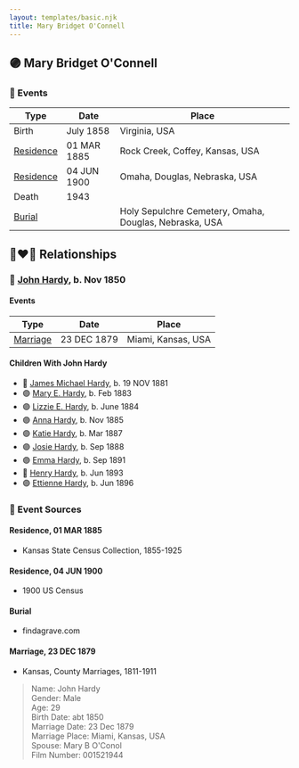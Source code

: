 ```yaml
---
layout: templates/basic.njk
title: Mary Bridget O'Connell
---
```

## 🟣 Mary Bridget O'Connell

### 📆 Events

Type | Date | Place
------ | ------ | ------
Birth | July 1858 | Virginia, USA
[Residence](#event-6b388c8f-160e-4a74-b4c2-aa3214450ffe) | 01 MAR 1885 | Rock Creek, Coffey, Kansas, USA
[Residence](#event-b2d81b20-d79e-4b83-b165-c117fd87b697) | 04 JUN 1900 | Omaha, Douglas, Nebraska, USA
Death | 1943 |
[Burial](#event-5e19db46-07f3-4c9a-9ea5-956710124778) |  | Holy Sepulchre Cemetery, Omaha, Douglas, Nebraska, USA

## 👩‍❤️‍👨 Relationships

### 🔵 [John Hardy](/people/5/56182816), b. Nov 1850

#### Events

Type | Date | Place
------ | ------ | ------
[Marriage](#event-81234a8c-195e-4b20-8324-c713a8e85790) | 23 DEC 1879 | Miami, Kansas, USA
#### Children With John Hardy
* 🔵 [James Michael Hardy](/people/1/11204316), b. 19 NOV 1881
* 🟣 [Mary E. Hardy](/people/6/60759341), b. Feb 1883
* 🟣 [Lizzie E. Hardy](/people/8/81234780), b. June 1884
* 🟣 [Anna Hardy](/people/2/23108580), b. Nov 1885
* 🟣 [Katie Hardy](/people/5/53987710), b. Mar 1887
* 🟣 [Josie Hardy](/people/3/34724482), b. Sep 1888
* 🟣 [Emma Hardy](/people/8/86876158), b. Sep 1891
* 🔵 [Henry Hardy](/people/9/97023592), b. Jun 1893
* 🟣 [Ettienne Hardy](/people/8/88784896), b. Jun 1896
### 📰 Event Sources

#### <a id="event-6b388c8f-160e-4a74-b4c2-aa3214450ffe"></a> Residence, 01 MAR 1885
* Kansas State Census Collection, 1855-1925

#### <a id="event-b2d81b20-d79e-4b83-b165-c117fd87b697"></a> Residence, 04 JUN 1900
* 1900 US Census

#### <a id="event-5e19db46-07f3-4c9a-9ea5-956710124778"></a> Burial
* findagrave.com

#### <a id="event-81234a8c-195e-4b20-8324-c713a8e85790"></a> Marriage, 23 DEC 1879
* Kansas, County Marriages, 1811-1911
>   
  > Name: John Hardy  
  > Gender: Male  
  > Age: 29  
  > Birth Date: abt 1850  
  > Marriage Date: 23 Dec 1879  
  > Marriage Place: Miami, Kansas, USA  
  > Spouse: Mary B O'Conol  
  > Film Number: 001521944
